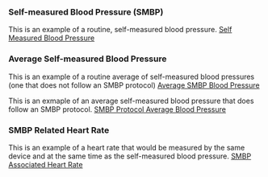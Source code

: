 
### Self-measured Blood Pressure (SMBP)

This is an example of a routine, self-measured blood pressure.
[Self Measured Blood Pressure](Observation-SelfMeasuredBloodPressure-example.html)

### Average Self-measured Blood Pressure

This is an example of a routine average of self-measured blood pressures (one that does not follow an SMBP protocol)
[Average SMBP Blood Pressure](Observation-AverageSMBP-example.html)

This is an exmaple of an average self-measured blood pressure that does follow an SMBP protocol.
[SMBP Protocol Average Blood Pressure](Observation-AverageSMBP-Protocol-example.html)

### SMBP Related Heart Rate

This is an example of a heart rate that would be measured by the same device and at the same time as the self-measured blood pressure.
[SMBP Associated Heart Rate](Observation-SMBP-Associated-HeartRate-example.html)
